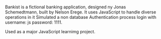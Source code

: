 Bankist is  a fictional banking application, designed ny Jonas Schemedtmann, built by Nelson Erege.
It uses JavaScript to handle diverse operations in it
Simulated a non database Authentication process 
login with username: js  password: 1111.

Used as a major JavaScript learnimg project.
